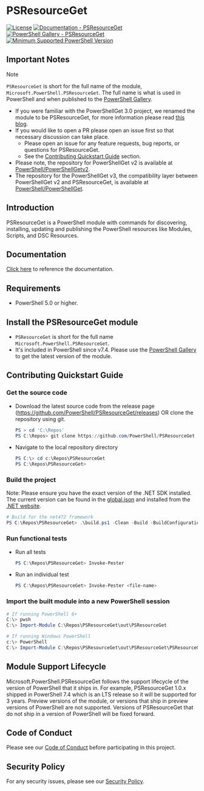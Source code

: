 # PSResourceGet

[![License](https://img.shields.io/badge/license-MIT-blue.svg)](https://github.com/PowerShell/PSResourceGet/blob/master/LICENSE)
[![Documentation - PSResourceGet](https://img.shields.io/badge/Documentation-PowerShellGet-blue.svg)](https://learn.microsoft.com/powershell/module/microsoft.powershell.psresourceget)
[![PowerShell Gallery - PSResourceGet](https://img.shields.io/badge/PowerShell%20Gallery-PSResourceGet-blue.svg)](https://www.powershellgallery.com/packages/Microsoft.PowerShell.PSResourceGet)
[![Minimum Supported PowerShell Version](https://img.shields.io/badge/PowerShell-5.0-blue.svg)](https://github.com/PowerShell/PSResourceGet)

## Important Notes

> [!NOTE]
> `PSResourceGet` is short for the full name of the module, `Microsoft.PowerShell.PSResourceGet`.  The full name is what is used in PowerShell and when published to the [PowerShell Gallery](https://www.powershellgallery.com/packages/Microsoft.PowerShell.PSResourceGet).

* If you were familiar with the PowerShellGet 3.0 project, we renamed the module to be PSResourceGet, for more information please read [this blog](https://devblogs.microsoft.com/powershell/powershellget-in-powershell-7-4-updates/).
* If you would like to open a PR please open an issue first so that necessary discussion can take place.
    * Please open an issue for any feature requests, bug reports, or questions for PSResourceGet.
    * See the [Contributing Quickstart Guide](#contributing-quickstart-guide) section.
* Please note, the repository for PowerShellGet v2 is available at [PowerShell/PowerShellGetv2](https://github.com/PowerShell/PowerShellGetv2).
* The repository for the PowerShellGet v3, the compatibility layer between PowerShellGet v2 and PSResourceGet, is available at [PowerShell/PowerShellGet](https://github.com/PowerShell/PowerShellGet).

## Introduction

PSResourceGet is a PowerShell module with commands for discovering, installing, updating and publishing the PowerShell resources like Modules, Scripts, and DSC Resources.

## Documentation

[Click here](https://learn.microsoft.com/powershell/module/microsoft.powershell.psresourceget) to reference the documentation.

## Requirements

* PowerShell 5.0 or higher.

## Install the PSResourceGet module

* `PSResourceGet` is short for the full name `Microsoft.PowerShell.PSResourceGet`.
* It's included in PowerShell since v7.4.
Please use the [PowerShell Gallery](https://www.powershellgallery.com) to get the latest version of the module.

## Contributing Quickstart Guide

### Get the source code

* Download the latest source code from the release page (<https://github.com/PowerShell/PSResourceGet/releases>) OR clone the repository using git.

  ```powershell
  PS > cd 'C:\Repos'
  PS C:\Repos> git clone https://github.com/PowerShell/PSResourceGet
  ```

* Navigate to the local repository directory

  ```powershell
  PS C:\> cd c:\Repos\PSResourceGet
  PS C:\Repos\PSResourceGet>
  ```

### Build the project

Note:  Please ensure you have the exact version of the .NET SDK installed. The current version can be found in the [global.json](https://github.com/PowerShell/PSResourceGet/blob/master/global.json) and installed from the [.NET website](https://dotnet.microsoft.com/en-us/download).

  ```powershell
  # Build for the net472 framework
  PS C:\Repos\PSResourceGet> .\build.ps1 -Clean -Build -BuildConfiguration Debug -BuildFramework net472
  ```

### Run functional tests

* Run all tests

  ```powershell
  PS C:\Repos\PSResourceGet> Invoke-Pester
  ```

* Run an individual test

  ```powershell
  PS C:\Repos\PSResourceGet> Invoke-Pester <file-name>
  ```

### Import the built module into a new PowerShell session

```powershell
# If running PowerShell 6+
C:\> pwsh
C:\> Import-Module C:\Repos\PSResourceGet\out\PSResourceGet

# If running Windows PowerShell
c:\> PowerShell
C:\> Import-Module C:\Repos\PSResourceGet\out\PSResourceGet\PSResourceGet.psd1
```

## Module Support Lifecycle

Microsoft.PowerShell.PSResourceGet follows the support lifecycle of the version of PowerShell that it ships in.
For example, PSResourceGet 1.0.x shipped in PowerShell 7.4 which is an LTS release so it will be supported for 3 years.
Preview versions of the module, or versions that ship in preview versions of PowerShell are not supported.
Versions of PSResourceGet that do not ship in a version of PowerShell will be fixed forward.

## Code of Conduct

Please see our [Code of Conduct](CODE_OF_CONDUCT.md) before participating in this project.

## Security Policy

For any security issues, please see our [Security Policy](SECURITY.md).
